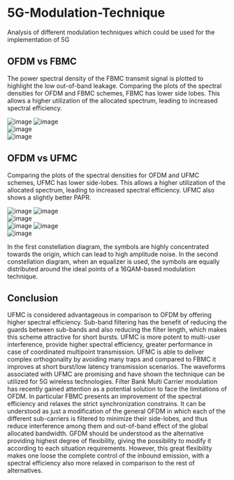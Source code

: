 # 5G-Modulation-Technique
Analysis of different modulation techniques which could be used for the implementation of 5G


## OFDM vs FBMC
The power spectral density of the FBMC transmit signal is plotted to highlight the low out-of-band leakage.
Comparing the plots of the spectral densities for OFDM and FBMC schemes, FBMC has lower side lobes. This allows a higher utilization of the allocated spectrum, leading to increased spectral efficiency.

![image](https://user-images.githubusercontent.com/78743757/161910686-a80a8eba-c57d-4c3e-bb11-31c12bad158a.png)
![image](https://user-images.githubusercontent.com/78743757/161910698-3e6a24db-aea8-400c-a9b1-f51e1f074e48.png)
<br>
![image](https://user-images.githubusercontent.com/78743757/161910715-06deb222-283e-490b-8a20-f76c59d1ff51.png)
<br>
![image](https://user-images.githubusercontent.com/78743757/161910733-5b0962f1-436b-42d9-be69-67db62a9a5f2.png)

## OFDM vs UFMC
Comparing the plots of the spectral densities for OFDM and UFMC schemes, UFMC has lower side-lobes. This allows a higher utilization of the allocated spectrum, leading to increased spectral efficiency. UFMC also shows a slightly better PAPR.

![image](https://user-images.githubusercontent.com/78743757/161910893-54a2e659-5614-4f0a-8435-641e13759c58.png)
![image](https://user-images.githubusercontent.com/78743757/161910902-5563e819-c54e-4b7e-95b1-e2ec6c9d060f.png)
<br>
![image](https://user-images.githubusercontent.com/78743757/161910916-4d517295-2234-4414-a34b-86a5643c2a03.png)
<br>
![image](https://user-images.githubusercontent.com/78743757/161910932-198d6acc-5106-4f90-a67b-fd390d5d6dd7.png)
![image](https://user-images.githubusercontent.com/78743757/161910939-b43b9d80-0211-455a-ace2-588908cf225e.png)
<br>
![image](https://user-images.githubusercontent.com/78743757/161911038-6812abf7-0569-4955-9f24-17a1a166489b.png)

In the first constellation diagram, the symbols are highly concentrated towards the origin, which can lead to high amplitude noise. In the second constellation diagram, when an equalizer is used, the symbols are equally distributed around the ideal points of a 16QAM-based modulation technique.

## Conclusion
<p>
UFMC is considered advantageous in comparison to OFDM by offering higher spectral efficiency. Sub-band filtering has the benefit of reducing the guards between sub-bands and also reducing the filter length, which makes this scheme attractive for short bursts. UFMC is more potent to multi-user interference, provide higher spectral efficiency, greater performance in case of coordinated multipoint transmission. UFMC is able to deliver complex orthogonality by avoiding many traps and compared to FBMC it improves at short burst/low latency transmission scenarios. The waveforms associated with UFMC are promising and have shown the technique can be utilized for 5G wireless technologies. Filter Bank Multi Carrier modulation has recently gained attention as a potential solution to face the limitations of OFDM. In particular FBMC presents an improvement of the spectral efficiency and relaxes the strict synchronization constrains. It can be understood as just a modification of the general OFDM in which each of the different sub-carriers is filtered to minimize their side-lobes, and thus reduce interference among them and out-of-band effect of the global allocated bandwidth. GFDM should be understood as the alternative providing highest degree of flexibility, giving the possibility to modify it according to each situation requirements. However, this great flexibility makes one loose the complete control of the inbound emission, with a spectral efficiency also more relaxed in comparison to the rest of alternatives.
</p>
